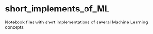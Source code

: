 # short_implements_of_ML
Notebook files with short implementations of several Machine Learning concepts
